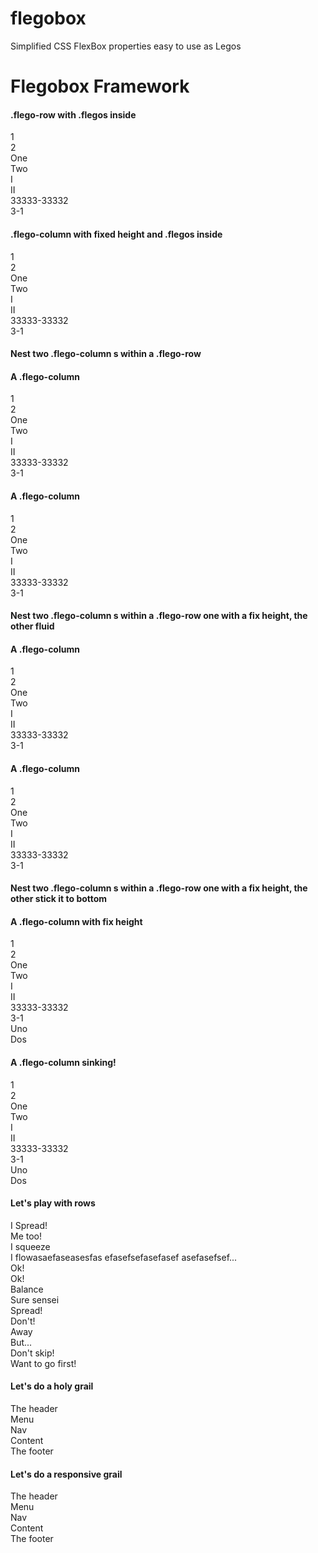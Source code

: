 # flegobox
Simplified CSS FlexBox properties easy to use as Legos


<link rel="stylesheet" href="flegobox/stylesheets/flegobox.css">
<link rel="stylesheet" href="flegobox/demos/stylesheets/site.css">
  
<h1 class="flego-center"> Flegobox Framework </h1>
  <div class="outer">
    <h4>.flego-row with .flegos inside</h4>
    <div class="flego-row">
      <div class="box box1 flego">1</div>
      <div class="box box2 flego">2</div>
      <div class="box box1 flego">One</div>
      <div class="box box2 flego">Two</div>
      <div class="box box1 flego">I</div>
      <div class="box box2 flego">II</div>
      <div class="box box1 flego">33333-33332</div>
      <div class="box box2 flego">3-1</div>
    </div>
  </div>
  <div class="outer">
    <h4>.flego-column with fixed height and .flegos inside</h4>
    <div class="flego-column static-height">
      <div class="box box1 flego">1</div>
      <div class="box box2 flego">2</div>
      <div class="box box1 flego">One</div>
      <div class="box box2 flego">Two</div>
      <div class="box box1 flego">I</div>
      <div class="box box2 flego">II</div>
      <div class="box box1 flego">33333-33332</div>
      <div class="box box2 flego">3-1</div>
    </div>
  </div>
  <div class="outer">
    <h4>Nest two .flego-column s within a .flego-row</h4>
    <div class="flego-row">
      <div class="outer flego flego-column">
        <h4>A .flego-column</h4>
        <div class="box box1 flego">1</div>
        <div class="box box2 flego">2</div>
        <div class="box box1 flego">One</div>
        <div class="box box2 flego">Two</div>
        <div class="box box1 flego">I</div>
        <div class="box box2 flego">II</div>
        <div class="box box1 flego">33333-33332</div>
        <div class="box box2 flego">3-1</div>
      </div>
      <div class="outer flego flego-column">
        <h4>A .flego-column</h4>
        <div class="box box1 flego">1</div>
        <div class="box box2 flego">2</div>
        <div class="box box1 flego">One</div>
        <div class="box box2 flego">Two</div>
        <div class="box box1 flego">I</div>
        <div class="box box2 flego">II</div>
        <div class="box box1 flego">33333-33332</div>
        <div class="box box2 flego">3-1</div>
      </div>
    </div>
  </div>
  <div class="outer">
    <h4>Nest two .flego-column s within a .flego-row one with a fix height, the other fluid</h4>
    <div class="flego-row">
      <div class="outer flego flego-column static-height">
        <h4>A .flego-column</h4>
        <div class="box box1 flego">1</div>
        <div class="box box2 flego">2</div>
        <div class="box box1 flego">One</div>
        <div class="box box2 flego">Two</div>
        <div class="box box1 flego">I</div>
        <div class="box box2 flego">II</div>
        <div class="box box1 flego">33333-33332</div>
        <div class="box box2 flego">3-1</div>
      </div>
      <div class="outer flego flego-column">
        <h4>A .flego-column</h4>
        <div class="box box1 flego">1</div>
        <div class="box box2 flego">2</div>
        <div class="box box1 flego">One</div>
        <div class="box box2 flego">Two</div>
        <div class="box box1 flego">I</div>
        <div class="box box2 flego">II</div>
        <div class="box box1 flego">33333-33332</div>
        <div class="box box2 flego">3-1</div>
      </div>
    </div>
  </div>
  <div class="outer">
    <h4>Nest two .flego-column s within a .flego-row one with a fix height, the other stick it to bottom</h4>
    <div class="flego-row bottom">
      <div class="outer flego flego-column static-height">
        <h4>A .flego-column with fix height</h4>
        <div class="box box1 flego">1</div>
        <div class="box box2 flego">2</div>
        <div class="box box1 flego">One</div>
        <div class="box box2 flego">Two</div>
        <div class="box box1 flego">I</div>
        <div class="box box2 flego">II</div>
        <div class="box box1 flego">33333-33332</div>
        <div class="box box2 flego">3-1</div>
        <div class="box box1 flego">Uno</div>
        <div class="box box2 flego">Dos</div>
      </div>
      <div class="outer flego flego-column">
        <h4>A .flego-column sinking!</h4>
        <div class="box box1 flego">1</div>
        <div class="box box2 flego">2</div>
        <div class="box box1 flego">One</div>
        <div class="box box2 flego">Two</div>
        <div class="box box1 flego">I</div>
        <div class="box box2 flego">II</div>
        <div class="box box1 flego">33333-33332</div>
        <div class="box box2 flego">3-1</div>
        <div class="box box1 flego">Uno</div>
        <div class="box box2 flego">Dos</div>
      </div>
    </div>
  </div>
  <div class="outer">
    <h4>Let's play with rows</h4>
    <div class="flego-column">
      <div class="box box3 flego flego-row">
        <div class="box box2 flego">I Spread!</div>
        <div class="box box1 flego">Me too!</div>
      </div>
      <div class="box box3 flego flego-row">
        <div class="box box2 flego-2">I squeeze</div>
        <div class="box box1 flego">I flowasaefaseasesfas efasefsefasefasef asefasefsef...</div>
      </div>
      <div class="box box3 flego flego-row end">
        <div class="box box2 flego-2">Ok!</div>
        <div class="box box1 flego-2">Ok!</div>
      </div>
      <div class="box box3 flego flego-row center">
        <div class="box box2 flego-2">Balance</div>
        <div class="box box1 flego-2">Sure sensei</div>
      </div>
      <div class="box box3 flego flego-row around">
        <div class="box box2 flego-2">Spread!</div>
        <div class="box box1 flego-2">Don't!</div>
      </div>
      <div class="box box3 flego flego-row between">
        <div class="box box2 flego-2">Away</div>
        <div class="box box1 flego-2">But...</div>
      </div>
      <div class="box box3 flego flego-row between">
        <div class="box box2 flego-2">Don't skip!</div>
        <div class="box box1 flego-2 first">Want to go first!</div>
      </div>
    </div>
  </div>
  <div class="outer">
    <h4>Let's do a holy grail</h4>
    <div class="flego-column static-height">
      <div class="box box1 flego-2">The header</div>
      <div class="box box2 flego flego-row">
        <div class="box box1 flego-2">Menu</div>
        <div class="box box3 flego-10">
          <div class="box box2 flego-1">Nav</div>
          <div class="box box1 flego">Content</div>
        </div>
      </div>
      <div class="box box1 flego-1">The footer</div>
    </div>
  </div>
  <div class="outer">
    <h4>Let's do a responsive grail</h4>
    <div class="flego-column static-height">
      <div class="box box1 flego-2">The header</div>
      <div class="box box2 flego flego-row flego-md-column">
        <div class="box box1 flego-2">Menu</div>
        <div class="box box3 flego-10">
          <div class="box box2 flego-1">Nav</div>
          <div class="box box1 flego">Content</div>
        </div>
      </div>
      <div class="box box1 flego-1">The footer</div>
    </div>
  </div>
